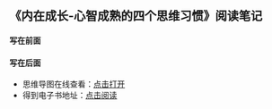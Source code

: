 ## 《内在成长-心智成熟的四个思维习惯》阅读笔记

#### 写在前面


#### 写在后面
- 思维导图在线查看：[点击打开](/attachment/33.《内在成长-心智成熟的四个思维习惯》.svg)
- 得到电子书地址：[点击阅读]()